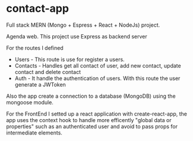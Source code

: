 # contact-app

Full stack MERN (Mongo + Espress + React + NodeJs) project. 

Agenda web. This project use Express as backend server

For the routes I defined 


* Users - This route is use for register a users.
* Contacts - Handles get all contact of user, add new contact, update contact and delete contact
* Auth - It handle the authentication of users. With this route the user generate a JWToken

Also the app create a connection to a database (MongoDB) using the mongoose module.

For the FrontEnd I setted up a react application with create-react-app, the app uses the context hook to handle more efficently "global data or properties" such as an authenticated user and avoid to pass props for intermediate elements.

